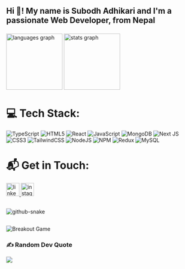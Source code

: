 <h2 align="left">Hi 👋! My name is Subodh Adhikari and I'm a passionate Web Developer, from Nepal</h2>

###

<div align="left">
  <img src="https://github-readme-stats.vercel.app/api/top-langs?username=Subodh-Bny&locale=en&hide_title=false&layout=compact&card_width=320&langs_count=5&theme=dracula&hide_border=false" height="150" alt="languages graph"  />
  <img src="https://github-readme-stats.vercel.app/api?username=Subodh-Bny&hide_title=false&hide_rank=false&show_icons=true&include_all_commits=true&count_private=true&disable_animations=false&theme=dracula&locale=en&hide_border=false" height="150" alt="stats graph"  />
</div>

###

# 💻 Tech Stack:

![TypeScript](https://img.shields.io/badge/typescript-%23007ACC.svg?style=for-the-badge&logo=typescript&logoColor=white) ![HTML5](https://img.shields.io/badge/html5-%23E34F26.svg?style=for-the-badge&logo=html5&logoColor=white) ![React](https://img.shields.io/badge/react-%2320232a.svg?style=for-the-badge&logo=react&logoColor=%2361DAFB) ![JavaScript](https://img.shields.io/badge/javascript-%23323330.svg?style=for-the-badge&logo=javascript&logoColor=%23F7DF1E) ![MongoDB](https://img.shields.io/badge/MongoDB-%234ea94b.svg?style=for-the-badge&logo=mongodb&logoColor=white) ![Next JS](https://img.shields.io/badge/Next-black?style=for-the-badge&logo=next.js&logoColor=white) ![CSS3](https://img.shields.io/badge/css3-%231572B6.svg?style=for-the-badge&logo=css3&logoColor=white) ![TailwindCSS](https://img.shields.io/badge/tailwindcss-%2338B2AC.svg?style=for-the-badge&logo=tailwind-css&logoColor=white) ![NodeJS](https://img.shields.io/badge/node.js-6DA55F?style=for-the-badge&logo=node.js&logoColor=white) ![NPM](https://img.shields.io/badge/NPM-%23CB3837.svg?style=for-the-badge&logo=npm&logoColor=white) ![Redux](https://img.shields.io/badge/redux-%23593d88.svg?style=for-the-badge&logo=redux&logoColor=white) ![MySQL](https://img.shields.io/badge/mysql-4479A1.svg?style=for-the-badge&logo=mysql&logoColor=white) 

###

# 📬 Get in Touch:

<div align="left">
  <a href="https://linkedin.com/in/subodh-adh" target="_blank">
    <img src="https://img.shields.io/static/v1?message=LinkedIn&logo=linkedin&label=&color=0077B5&logoColor=white&labelColor=&style=for-the-badge" height="35" alt="linkedin logo"  />
  </a>
 
 <a href="https://instagram.com/__subod_h" target="blank">
    <img src="https://img.shields.io/static/v1?message=Instagram&logo=instagram&label=&color=E4405F&logoColor=white&labelColor=&style=for-the-badge" height="35" alt="instagram logo"  />
  </a>
</div>

###

##

<picture>
  <source media="(prefers-color-scheme: dark)" srcset="https://raw.githubusercontent.com/Subodh-Bny/Subodh-Bny/output/github-snake-dark.svg" />
  <source media="(prefers-color-scheme: light)" srcset="https://raw.githubusercontent.com/Subodh-Bny/Subodh-Bny/output/github-snake.svg" />
  <img alt="github-snake" src="https://raw.githubusercontent.com/tobiasmeyhoefer/tobiasmeyhoefer/output/github-snake.svg" />
</picture>

###

##

<picture>
  <source
    media="(prefers-color-scheme: dark)"
    srcset="https://github.com/Subodh-Bny/Subodh-Bny/tree/github-breakout/images/breakout-dark.svg"
  />
  <source
    media="(prefers-color-scheme: light)"
    srcset="https://github.com/Subodh-Bny/Subodh-Bny/tree/github-breakout/images/breakout-light.svg"
  />
  <img alt="Breakout Game" src="https://github.com/Subodh-Bny/Subodh-Bny/tree/github-breakout//images/breakout-light.svg" />
</picture>


###

### ✍️ Random Dev Quote

![](https://quotes-github-readme.vercel.app/api?type=horizontal&theme=tokyonight)
